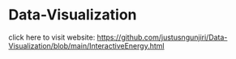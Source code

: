 # Data-Visualization
click here to visit website: https://github.com/justusngunjiri/Data-Visualization/blob/main/InteractiveEnergy.html

